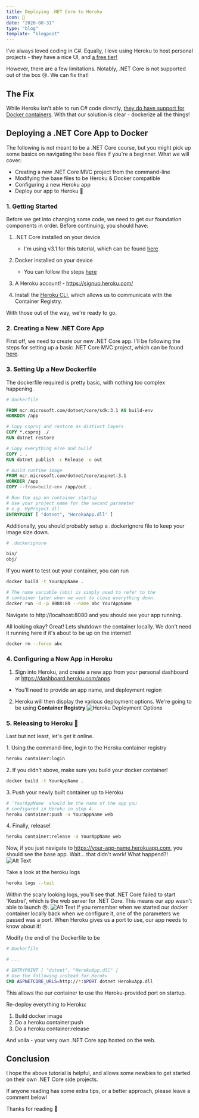 ```yaml
---
title: Deploying .NET Core to Heroku
icon: 🚀
date: "2020-08-31"
type: "blog"
template: "blogpost"
---
```


I've always loved coding in C#. Equally, I love using Heroku to host personal projects - they have a nice UI, and [a free tier!](https://www.heroku.com/pricing)

However, there are a few limitations. Notably, .NET Core is not supported out of the box 😢. We can fix that!

## The Fix

While Heroku isn't able to run C# code directly, [they do have support for Docker containers](https://www.heroku.com/deploy-with-docker). With that our solution is clear - dockerize all the things!

## Deploying a .NET Core App to Docker

The following is not meant to be a .NET Core course, but you might pick up some basics on navigating the base files if you're a beginner. What we will cover:

- Creating a new .NET Core MVC project from the command-line
- Modifying the base files to be Heroku & Docker compatible
- Configuring a new Heroku app
- Deploy our app to Heroku 🚀

### 1. Getting Started

Before we get into changing some code, we need to get our foundation components in order. Before continuing, you should have:

1. .NET Core installed on your device

   - I'm using v3.1 for this tutorial, which can be found [here](https://dotnet.microsoft.com/download/dotnet-core/3.1)

2. Docker installed on your device

   - You can follow the steps [here](https://docs.docker.com/get-docker/)

3. A Heroku account! - https://signup.heroku.com/
4. Install the [Heroku CLI](https://devcenter.heroku.com/articles/heroku-cli), which allows us to communicate with the Container Registry.

With those out of the way, we're ready to go.

### 2. Creating a New .NET Core App

First off, we need to create our new .NET Core app. I'll be following the steps for setting up a basic .NET Core MVC project, which can be found [here](https://docs.microsoft.com/en-us/aspnet/core/tutorials/first-mvc-app/start-mvc?view=aspnetcore-3.1&tabs=visual-studio).

### 3. Setting Up a New Dockerfile

The dockerfile required is pretty basic, with nothing too complex happening.

```dockerfile
# Dockerfile

FROM mcr.microsoft.com/dotnet/core/sdk:3.1 AS build-env
WORKDIR /app

# Copy csproj and restore as distinct layers
COPY *.csproj ./
RUN dotnet restore

# Copy everything else and build
COPY . .
RUN dotnet publish -c Release -o out

# Build runtime image
FROM mcr.microsoft.com/dotnet/core/aspnet:3.1
WORKDIR /app
COPY --from=build-env /app/out .

# Run the app on container startup
# Use your project name for the second parameter
# e.g. MyProject.dll
ENTRYPOINT [ "dotnet", "HerokuApp.dll" ]
```

Additionally, you should probably setup a .dockerignore file to keep your image size down.

```dockerfile
# .dockerignore

bin/
obj/
```

If you want to test out your container, you can run

```bash
docker build -t YourAppName .

# The name variable (abc) is simply used to refer to the
# container later when we want to close everything down.
docker run -d -p 8080:80 --name abc YourAppName
```

Navigate to http://localhost:8080 and you should see your app running.

All looking okay? Great! Lets shutdown the container locally. We don't need it running here if it's about to be up on the internet!

```bash
docker rm --force abc
```

### 4. Configuring a New App in Heroku

1. Sign into Heroku, and create a new app from your personal dashboard at https://dashboard.heroku.com/apps

- You'll need to provide an app name, and deployment region

2. Heroku will then display the various deployment options. We're going to be using **Container Registry**
   ![Heroku Deployment Options](https://dev-to-uploads.s3.amazonaws.com/i/5npszhxskx1snumvvc0b.png)

### 5. Releasing to Heroku 🚀

Last but not least, let's get it online.

1\. Using the command-line, login to the Heroku container registry

```bash
heroku container:login
```

2\. If you didn't above, make sure you build your docker
container!

```bash
docker build -t YourAppName .
```

3\. Push your newly built container up to Heroku

```bash
# 'YourAppName' should be the name of the app you
# configured in Heroku in step 4.
heroku container:push -a YourAppName web
```

4\. Finally, release!

```bash
heroku container:release -a YourAppName web
```

Now, if you just navigate to https://your-app-name.herokuapp.com, you should see the base app. Wait... that didn't work! What happend?!
![Alt Text](https://dev-to-uploads.s3.amazonaws.com/i/herstg4eltqx335au7ts.png)

Take a look at the heroku logs

```bash
heroku logs --tail
```

Within the scary looking logs, you'll see that .NET Core failed to start 'Kestrel', which is the web server for .NET Core. This means our app wasn't able to launch 😢.
![Alt Text](https://dev-to-uploads.s3.amazonaws.com/i/g2uoy445ehg52ohblcl4.png)
If you remember when we started our docker container locally back when we configure it, one of the parameters we passed was a port. When Heroku gives us a port to use, our app needs to know about it!

Modify the end of the Dockerfile to be

```dockerfile
# Dockerfile

# ...

# ENTRYPOINT [ "dotnet", "HerokuApp.dll" ]
# Use the following instead for Heroku
CMD ASPNETCORE_URLS=http://*:$PORT dotnet HerokuApp.dll
```

This allows the our container to use the Heroku-provided port on startup.

Re-deploy everything to Heroku:

1. Build docker image
2. Do a heroku container:push
3. Do a heroku container:release

And voila - your very own .NET Core app hosted on the web.

## Conclusion

I hope the above tutorial is helpful, and allows some newbies to get started on their own .NET Core side projects.

If anyone reading has some extra tips, or a better approach, please leave a comment below!

Thanks for reading 👋
